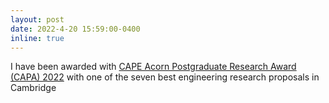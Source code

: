```yaml
---
layout: post
date: 2022-4-20 15:59:00-0400
inline: true
---
```


I have been awarded with [CAPE Acorn Postgraduate Research Award (CAPA) 2022](https://www.cape.eng.cam.ac.uk/Activities/Acorn/CAPA) with one of the seven best engineering research proposals in Cambridge